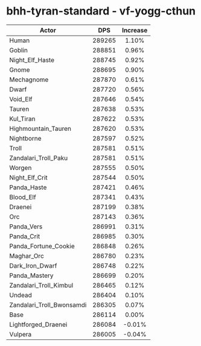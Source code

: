 # bhh-tyran-standard - vf-yogg-cthun
| Actor | DPS | Increase |
|---|:---:|:---:|
|Human|289265|1.10%|
|Goblin|288851|0.96%|
|Night_Elf_Haste|288745|0.92%|
|Gnome|288695|0.90%|
|Mechagnome|287870|0.61%|
|Dwarf|287720|0.56%|
|Void_Elf|287646|0.54%|
|Tauren|287638|0.53%|
|Kul_Tiran|287622|0.53%|
|Highmountain_Tauren|287620|0.53%|
|Nightborne|287597|0.52%|
|Troll|287581|0.51%|
|Zandalari_Troll_Paku|287581|0.51%|
|Worgen|287555|0.50%|
|Night_Elf_Crit|287544|0.50%|
|Panda_Haste|287421|0.46%|
|Blood_Elf|287341|0.43%|
|Draenei|287199|0.38%|
|Orc|287143|0.36%|
|Panda_Vers|286991|0.31%|
|Panda_Crit|286985|0.30%|
|Panda_Fortune_Cookie|286848|0.26%|
|Maghar_Orc|286780|0.23%|
|Dark_Iron_Dwarf|286748|0.22%|
|Panda_Mastery|286699|0.20%|
|Zandalari_Troll_Kimbul|286465|0.12%|
|Undead|286404|0.10%|
|Zandalari_Troll_Bwonsamdi|286305|0.07%|
|Base|286114|0.00%|
|Lightforged_Draenei|286084|-0.01%|
|Vulpera|286005|-0.04%|
